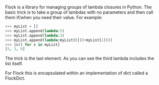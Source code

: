 Flock is a library for managing groups of lambda closures in Python.  The basic trick is to take a group of 
lambdas with no parameters and then call them if/when you need their value.  For example:

```python
>>> myList = []
>>> myList.append(lambda:5)
>>> myList.append(lambda:3)
>>> myList.append(lambda:myList[0]()+myList[1]())
>>> [x() for x in myList]
[5, 3, 8]
```

The trick is the last element.  As you can see the third lambda includes the list itself.

For Flock this is encapsulated within an implementation of dict called a FlockDict.